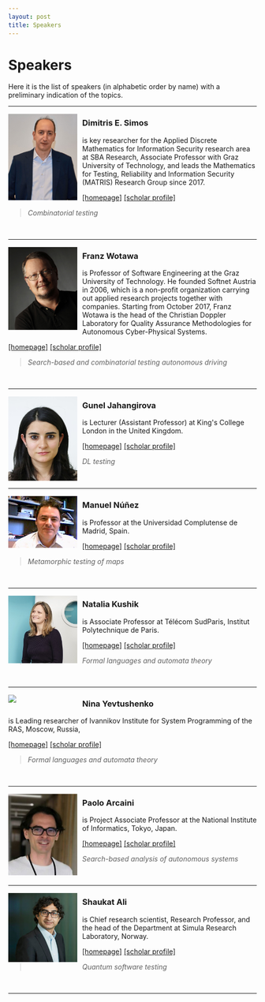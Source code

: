 ```yaml
---
layout: post
title: Speakers
---
```

Speakers
===============

Here it is the list of speakers (in alphabetic order by name) with a preliminary indication of the topics.

___

<img align="left" style="padding: 1px 10px 1px 0px;" src="/assets/images/speakers/dimitris.jpg"  width="140"> 

### Dimitris E. Simos
  is key researcher for the Applied Discrete Mathematics for Information Security research area at SBA Research, Associate Professor with Graz University of Technology, and leads the Mathematics for Testing, Reliability and Information Security (MATRIS) Research Group since 2017. 
   
   [\[homepage\]](https://www.sba-research.org/team/dimitris-e-simos/)  [\[scholar profile\]](https://scholar.google.com/citations?user=EiefJbgAAAAJ&hl=en)  
   > *Combinatorial testing*
<br clear="left"/>  

___

<img align="left" style="padding: 1px 10px 1px 0px;" src="/assets/images/speakers/franz.jpg"  width="140"> 

### Franz Wotawa
  is Professor of Software Engineering at the Graz University of Technology. He founded Softnet Austria in 2006, which is a non-profit organization carrying out applied research projects together with companies. Starting from October 2017, Franz Wotawa is the head of the Christian Doppler Laboratory for Quality Assurance Methodologies for Autonomous Cyber-Physical Systems.
   
   [\[homepage\]](https://www.tugraz.at/institute/ist/research/group-wotawa/people/franz-wotawa)  [\[scholar profile\]](https://scholar.google.com/citations?user=Z27gH2wAAAAJ&hl=en)  
   > *Search-based and combinatorial testing autonomous driving*
<br clear="left"/>  

___


<img align="left" style="padding: 1px 10px 1px 0px;" src="/assets/images/speakers/gunel.jpg"  width="140"> 

### Gunel Jahangirova
   is Lecturer (Assistant Professor) at King's College London in the United Kingdom. 
   
   [\[homepage\]](https://sites.google.com/view/guneljahangirova)  [\[scholar profile\]](https://scholar.google.com/citations?user=kQkXMS4AAAAJ)  
   > *DL testing*
<br clear="left"/>  

___

<img align="left" style="padding: 1px 10px 1px 0px;" src="/assets/images/speakers/manuel.jpg"  width="140"> 

### Manuel Núñez
   
   is Professor  at the Universidad Complutense de Madrid, Spain.
   
   [\[homepage\]](https://antares.sip.ucm.es/manolo/)  [\[scholar profile\]](https://scholar.google.com/citations?user=7pVrpyEAAAAJ)     
   > *Metamorphic testing of maps*

<br clear="left"/>  

___

<img align="left" style="padding: 1px 10px 1px 0px;" src="/assets/images/speakers/natalia.png"  width="140"> 

### Natalia Kushik
   is Associate Professor at Télécom SudParis, Institut Polytechnique de Paris. 
   
   [\[homepage\]](https://samovar.telecom-sudparis.eu/index.php/acmes-2/natalia-kushik-2/)  [\[scholar profile\]](https://scholar.google.com/citations?user=9f7uqgcAAAAJ&hl=en)  
   > *Formal languages and automata theory*

<br clear="left"/>  

___

<img align="left" style="padding: 1px 10px 1px 0px;" src="/assets/images/speakers/nina.png"  width="140"> 

### Nina Yevtushenko
   is Leading researcher of Ivannikov Institute for System Programming of the RAS, Moscow, Russia,
   
   [\[homepage\]](https://www.ispras.ru/en/proceedings/yevtushenko.php)  [\[scholar profile\]](https://scholar.google.com/citations?user=4umx7J0AAAAJ&hl=en)  
   > *Formal languages and automata theory*

<br clear="left"/>  

___


<img align="left" style="padding: 1px 10px 1px 0px;" src="/assets/images/speakers/paoloarcaini.jpg"  width="140"> 

### Paolo Arcaini 
   
   is Project Associate Professor at the National Institute of Informatics, Tokyo, Japan.

   [\[homepage\]](https://group-mmm.org/~arcaini/)  [\[scholar profile\]](https://scholar.google.com/citations?user=TvrhRdQAAAAJ)  
   
   > *Search-based analysis of autonomous systems*

<br clear="left"/>  

___

<img align="left" style="padding: 1px 10px 1px 0px;" src="/assets/images/speakers/Shaukat.jpg"  width="140"> 

### Shaukat Ali
  is Chief research scientist, Research Professor, and the head of the Department at Simula Research Laboratory, Norway. 
  
   [\[homepage\]](https://www.simula.no/people/shaukat)  [\[scholar profile\]](https://scholar.google.com/citations?user=S_UVLhUAAAAJ&hl=en)  
   
   > *Quantum software testing*

<br clear="left"/>  

___

[//]: <> (### NOME E COGNOME DESCRIZIONE PAG WEB ***)
